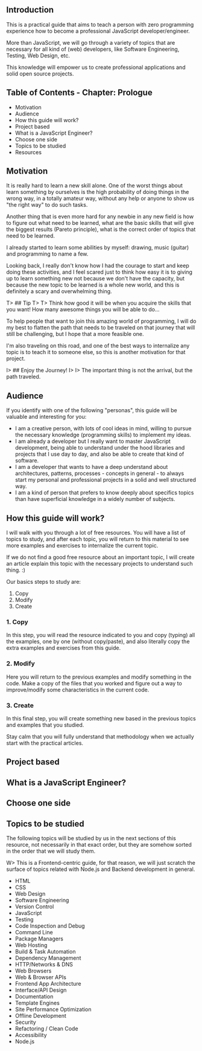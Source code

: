 ## Introduction
This is a practical guide that aims to teach a person with zero programming experience how to become a professional JavaScript developer/engineer.

More than JavaScript, we will go through a variety of topics that are necessary for all kind of (web) developers, like Software Engineering, Testing, Web Design, etc.

This knowledge will empower us to create professional applications and solid open source projects.

## Table of Contents - Chapter: Prologue
- Motivation
- Audience
- How this guide will work?
- Project based
- What is a JavaScript Engineer?
- Choose one side
- Topics to be studied
- Resources

## Motivation
It is really hard to learn a new skill alone. One of the worst things about learn something by ourselves is the high probability of doing things in the wrong way, in a totally amateur way, without any help or anyone to show us "the right way" to do such tasks.

Another thing that is even more hard for any newbie in any new field is how to figure out what need to be learned, what are the basic skills that will give the biggest results (Pareto principle), what is the correct order of topics that need to be learned.

I already started to learn some abilities by myself: drawing, music (guitar) and programming to name a few.

Looking back, I really don't know how I had the courage to start and keep doing these activities, and I feel scared just to think how easy it is to giving up to learn something new not because we don't have the capacity, but because the new topic to be learned is a whole new world, and this is definitely a scary and overwhelming thing.

T> ## Tip
T>
T> Think how good it will be when you acquire the skills that you want! How many awesome things you will be able to do...

To help people that want to join this amazing world of programming, I will do my best to flatten the path that needs to be traveled on that journey that will still be challenging, but I hope that a more feasible one.

I'm also traveling on this road, and one of the best ways to internalize any topic is to teach it to someone else, so this is another motivation for that project.

I> ## Enjoy the Journey!
I>
I> The important thing is not the arrival, but the path traveled.

## Audience
If you identify with one of the following "personas", this guide will be valuable and interesting for you:

- I am a creative person, with lots of cool ideas in mind, willing to pursue the necessary knowledge (programming skills) to implement my ideas.
- I am already a developer but I really want to master JavaScript development, being able to understand under the hood libraries and projects that I use day to day, and also be able to create that kind of software.
- I am a developer that wants to have a deep understand about architectures, patterns, processes - concepts in general - to always start my personal and professional projects in a solid and well structured way.
- I am a kind of person that prefers to know deeply about specifics topics than have superficial knowledge in a widely number of subjects.

## How this guide will work?
I will walk with you through a lot of free resources. You will have a list of topics to study, and after each topic, you will return to this material to see more examples and exercises to internalize the current topic.

If we do not find a good free resource about an important topic, I will create an article explain this topic with the necessary projects to understand such thing. :)

Our basics steps to study are:

1. Copy
2. Modify
3. Create

### 1. Copy
In this step, you will read the resource indicated to you and copy (typing) all the examples, one by one (without copy/paste), and also literally copy the extra examples and exercises from this guide.

### 2. Modify
Here you will return to the previous examples and modify something in the code. Make a copy of the files that you worked and figure out a way to improve/modify some characteristics in the current code.

### 3. Create
In this final step, you will create something new based in the previous topics and examples that you studied.

Stay calm that you will fully understand that methodology when we actually start with the practical articles.

## Project based

## What is a JavaScript Engineer?

## Choose one side

## Topics to be studied
The following topics will be studied by us in the next sections of this resource, not necessarily in that exact order, but they are somehow sorted in the order that we will study them.

W> This is a Frontend-centric guide, for that reason, we will just scratch the surface of topics related with Node.js and Backend development in general.

  - HTML
  - CSS
  - Web Design
  - Software Engineering
  - Version Control
  - JavaScript
  - Testing
  - Code Inspection and Debug
  - Command Line
  - Package Managers
  - Web Hosting
  - Build & Task Automation
  - Dependency Management
  - HTTP/Networks & DNS
  - Web Browsers
  - Web & Browser APIs
  - Frontend App Architecture
  - Interface/API Design
  - Documentation
  - Template Engines
  - Site Performance Optimization
  - Offline Development
  - Security
  - Refactoring / Clean Code
  - Accessibility
  - Node.js

